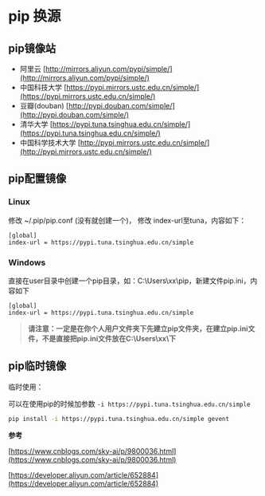 # pip 换源

## pip镜像站

- 阿里云 [http://mirrors.aliyun.com/pypi/simple/](http://mirrors.aliyun.com/pypi/simple/)
- 中国科技大学 [https://pypi.mirrors.ustc.edu.cn/simple/](https://pypi.mirrors.ustc.edu.cn/simple/)
- 豆瓣(douban) [http://pypi.douban.com/simple/](http://pypi.douban.com/simple/)
- 清华大学 [https://pypi.tuna.tsinghua.edu.cn/simple/](https://pypi.tuna.tsinghua.edu.cn/simple/)
- 中国科学技术大学 [http://pypi.mirrors.ustc.edu.cn/simple/](http://pypi.mirrors.ustc.edu.cn/simple/)

## pip配置镜像

### Linux

修改 ~/.pip/pip.conf (没有就创建一个)， 修改 index-url至tuna，内容如下：

```text
[global]
index-url = https://pypi.tuna.tsinghua.edu.cn/simple
```

### Windows

直接在user目录中创建一个pip目录，如：C:\Users\xx\pip，新建文件pip.ini，内容如下

```text
[global]
index-url = https://pypi.tuna.tsinghua.edu.cn/simple
```

> **请注意：一定是在你个人用户文件夹下先建立pip文件夹，在建立pip.ini文件，不是直接把pip.ini文件放在C:\Users\xx\下**

## pip临时镜像

临时使用：

可以在使用pip的时候加参数 `-i https://pypi.tuna.tsinghua.edu.cn/simple`

```bash
pip install -i https://pypi.tuna.tsinghua.edu.cn/simple gevent
```

**参考**

[https://www.cnblogs.com/sky-ai/p/9800036.html](https://www.cnblogs.com/sky-ai/p/9800036.html)

[https://developer.aliyun.com/article/652884](https://developer.aliyun.com/article/652884)
